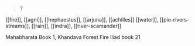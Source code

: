 > ?

[[fire]], [[agni]], [[hephaestus]], [[arjuna]], [[achilles]]
[[water]], [[pie-rivers-streams]], [[rain]], [[indra]], [[river-scamander]]

Mahabharata Book 1, Khandava Forest Fire
Iliad book 21